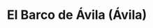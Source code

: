 ---
title: El Barco de Ávila (Ávila)
url: /el-barco-de-avila-avila/
latitude: 40.358
longitude: -5.517
---